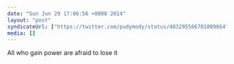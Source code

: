```yaml
---
date: "Sun Jun 29 17:06:56 +0000 2014"
layout: "post"
syndicateUrl: ["https://twitter.com/pudymody/status/483295566701809664"]
media: []
---
```

All who gain power are afraid to lose it